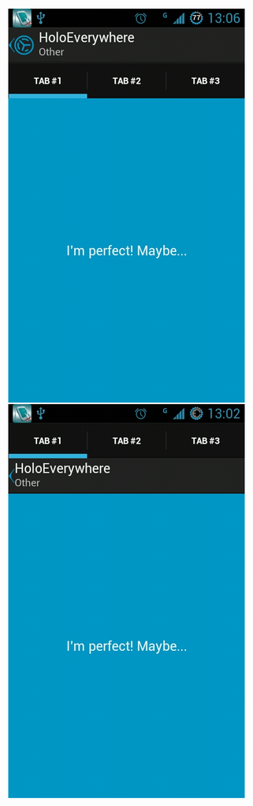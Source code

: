 ![Before Add](http://github.com/LiuCao/test/blob/master/1.jpeg "Before Add")
![After  Add](http://github.com/LiuCao/test/blob/master/2.jpeg "After Add")
